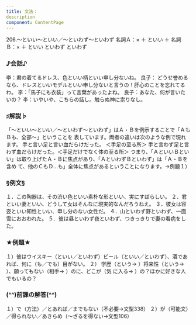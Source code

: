 ```yaml
---
title: 文法：
description
component: ContentPage
---
```



206.～といい～といい／～といわず～といわず
名詞Ａ：× ＋ といい ＋ 名詞Ｂ：× ＋ といい
といわず といわず
### ♪会話♪
李：君の着てるドレス、色といい柄といい申し分ないね。
良子： どうせ誉めるなら、ドレスといいモデルといい申し分ないと言うの！肝心のことを忘れてるわ。
李：「馬子にも衣装」って言葉があったよね。 良子：あなた、何が言いたいの？
李：いやいや、こちらの話し。触らぬ神に祟りなし。
### ♯解説♭
「～といい～といい／～といわず～といわず」はＡ・Ｂを例示することで「ＡもＢも、全部～」ということを 表しています。両者の違いは次のような例で現れます。
手と言い足と言い血だらけだった。 ＜手足の至る所＞ 手と言わず足と言わず血だらけだった。＜手足だけでなく体の至る所＞ つまり、「ＡといいＢといい」は取り上げたＡ・Ｂに焦点があり、「ＡといわずＢといわず」は「Ａ・Ｂを含め
て、他のＣもＤ…も」全体に焦点があるということになります。→例題１）
### §例文§
１．この陶器は、その渋い色といい素朴な形といい、実にすばらしい。
２．君といい妻といい、どうして女はそんなに現実的なんだろうねえ。
３．彼女は容姿といい知性といい、申し分のない女性だ。
４．山といわず野といわず、一面雪におおわれた。
５．彼は昼といわず夜といわず、つきっきりで妻の看病をした。
### ★例題★
１）彼はウイスキー（といい／といわず）ビール（といい／といわず）、酒であれば、何に（も／でも）目がない。
２） 学歴（という→ ）将来性（という→ ）、願ってもない（相手→ ）のに、どこが（気
に入る→ ）の？ほかに好きな人でもいるの？    
### (^^)前課の解答(^^)
１）で（方法）／とあれば／までもない（不必要→文型338）
２）が（可能文）／得られない／あきらめ（～ざるを得ない→文型106）
